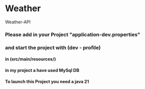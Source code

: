 # Weather
Weather-API

### Please add in your Project "application-dev.properties" 
### and start the project with (dev - profile) 
#### in (src/main/resources/)
#### in my project a have used MySql DB

#### To launch this Project you need a java 21